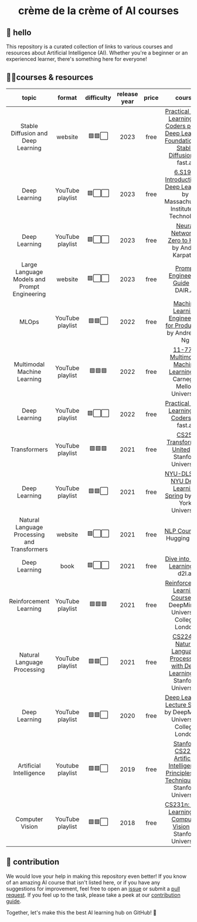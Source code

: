 <h1 align="center">crème de la crème of AI courses</h1>

## 👋 hello

This repository is a curated collection of links to various courses and resources about Artificial Intelligence (AI). Whether you're a beginner or an experienced learner, there's something here for everyone!

## 🧑‍🎓courses & resources

<!--- AUTOGENERATED_COURSES_TABLE -->
<!---
   WARNING: DO NOT EDIT THIS TABLE MANUALLY. IT IS AUTOMATICALLY GENERATED.
   HEAD OVER TO CONTRIBUTING.MD FOR MORE DETAILS ON HOW TO MAKE CHANGES PROPERLY.
-->

|                  **topic**                   |    **format**    | **difficulty** | **release year** | **price** |                                                                             **course**                                                                             |
| :------------------------------------------: | :--------------: | :------------: | :--------------: | :-------: | :----------------------------------------------------------------------------------------------------------------------------------------------------------------: |
|      Stable Diffusion and Deep Learning      |     website      |     🟩🟩⬜     |       2023       |   free    |          [Practical Deep Learning for Coders part 2: Deep Learning Foundations to Stable Diffusion](https://course.fast.ai/Lessons/part2.html) by fast.ai          |
|                Deep Learning                 | YouTube playlist |     🟩⬜⬜     |       2023       |   free    |    [ 6.S191: Introduction to Deep Learning](https://www.youtube.com/playlist?list=PLtBw6njQRU-rwp5__7C0oIVt26ZgjG9NI) by Massachusetts Institute of Technology     |
|                Deep Learning                 | YouTube playlist |     🟩⬜⬜     |       2023       |   free    |                   [ Neural Networks: Zero to Hero](https://www.youtube.com/playlist?list=PLAqhIrjkxbuWI23v9cThsA9GvCAUhRvKZ) by Andrej Karpathy                    |
| Large Language Models and Prompt Engineering |     website      |     🟩⬜⬜     |       2023       |   free    |                                                 [ Prompt Engineering Guide](https://promptingguide.ai) by DAIR.AI                                                  |
|                    MLOps                     | YouTube playlist |     🟩🟩⬜     |       2022       |   free    |              [ Machine Learning Engineering for Production](https://www.youtube.com/playlist?list=PLkDaE6sCZn6GMoA0wbpJLi3t34Gd8l0aK) by Andrew Y. Ng              |
|         Multimodal Machine Learning          | YouTube playlist |     🟩🟩🟩     |       2022       |   free    |           [ 11-777: Multimodal Machine Learning](https://www.youtube.com/playlist?list=PL-Fhd_vrvisNM7pbbevXKAbT_Xmub37fA) by Carnegie Mellon University           |
|                Deep Learning                 | YouTube playlist |     🟩⬜⬜     |       2022       |   free    |                     [ Practical Deep Learning for Coders](https://www.youtube.com/playlist?list=PLfYUBJiXbdtSvpQjSnJJ_PmDQB_VyT5iU) by fast.ai                     |
|                 Transformers                 | YouTube playlist |     🟩🟩🟩     |       2021       |   free    |                   [ CS25: Transformers United](https://www.youtube.com/playlist?list=PLoROMvodv4rNiJRchCzutFw5ItR_Z27CM) by Stanford University                    |
|                Deep Learning                 | YouTube playlist |     🟩🟩⬜     |       2021       |   free    |              [ NYU-DLSP21: NYU Deep Learning Spring](https://www.youtube.com/playlist?list=PLLHTzKZzVU9e6xUfG10TkTWApKSZCzuBI) by New York University              |
| Natural Language Processing and Transformers |     website      |     🟩⬜⬜     |       2021       |   free    |                                              [ NLP Course](https://huggingface.co/course/chapter1/1) by Hugging Face                                               |
|                Deep Learning                 |       book       |     🟩⬜⬜     |       2021       |   free    |                                                  [ Dive into Deep Learning](https://d2l.ai/index.html) by d2l.ai                                                   |
|            Reinforcement Learning            | YouTube playlist |     🟩🟩🟩     |       2021       |   free    |         [ Reinforcement Learning Course](https://www.youtube.com/playlist?list=PLqYmG7hTraZDVH599EItlEWsUOsJbAodm) by DeepMind x University College London         |
|         Natural Language Processing          | YouTube playlist |     🟩🟩⬜     |       2021       |   free    |     [ CS224N: Natural Language Processing with Deep Learning](https://www.youtube.com/playlist?list=PLoROMvodv4rOSH4v6133s9LFPRHjEmbmJ) by Stanford University     |
|                Deep Learning                 | YouTube playlist |     🟩🟩⬜     |       2020       |   free    |         [ Deep Learning Lecture Series](https://www.youtube.com/playlist?list=PLqYmG7hTraZCDxZ44o4p3N5Anz3lLRVZF) by DeepMind x University College London          |
|           Artificial Intelligence            | Youtube playlist |     🟩🟩⬜     |       2019       |   free    | [ Stanford CS221: Artificial Intelligence: Principles and Techniques](https://youtube.com/playlist?list=PLoROMvodv4rO1NB9TD4iUZ3qghGEGtqNX) by Stanford University |
|               Computer Vision                | YouTube playlist |     🟩🟩⬜     |       2018       |   free    |     [ CS231n: Deep Learning for Computer Vision](https://www.youtube.com/playlist?app=desktop&list=PL3FW7Lu3i5JvHM8ljYj-zLfQRF3EO8sYv) by Stanford University      |

<!--- AUTOGENERATED_COURSES_TABLE -->

## 🦸 contribution

We would love your help in making this repository even better! If you know of an amazing AI course that isn't listed
here, or if you have any suggestions for improvement, feel free to open an
[issue](https://github.com/SkalskiP/courses/issues) or submit a
[pull request](https://github.com/SkalskiP/courses/pulls). If you feel up to the task, please take a peek at our
[contribution guide](https://github.com/SkalskiP/courses/blob/main/CONTRIBUTING.md).

Together, let's make this the best AI learning hub on GitHub! 🚀
